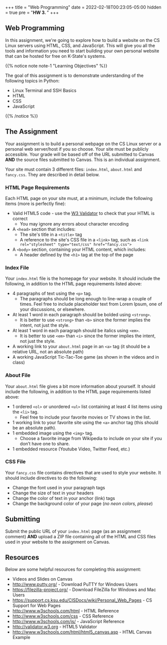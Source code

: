 +++
title = "Web Programming"
date = 2022-02-18T00:23:05-05:00
hidden = true
pre = "<b>HW 3. </b>"
+++

## Web Programming

In this assignment, we're going to explore how to build a website on the CS Linux servers using HTML, CSS, and JavaScript. This will give you all the tools and information you need to start building your own personal website that can be hosted for free on K-State's systems.

{{% notice note note-1 "Learning Objectives" %}}

The goal of this assignment is to demonstrate understanding of the following topics in Python:

* Linux Terminal and SSH Basics
* HTML
* CSS
* JavaScript

{{% /notice %}}

## The Assignment

Your assignment is to build a personal webpage on the CS Linux server or a personal web server/host if you so choose. Your site must be publicly accessible. Your grade will be based off of the URL submitted to Canvas **AND** the source files submitted to Canvas.  This is an individual assignment.   

Your site must contain 3 different files: `index.html`, `about.html` and `fancy.css`. They are described in detail below.

### HTML Page Requirements

Each HTML page on your site must, at a minimum, include the following items (more is perfectly fine): 

* Valid HTML5 code - use the [W3 Validator](http://validator.w3.org) to check that your HTML is correct
    * You may ignore any errors about character encoding
*  A `<head>` section that includes:  
    * The site's title in a `<title>` tag 
    * A reference to the site's CSS file in a `<link>` tag, such as `<link rel="stylesheet" type="text/css" href="fancy.css">`
* A `<body>` section, containing your HTML content, which includes:
    * A header defined by the `<h1>` tag at the top of the page 
 
### Index File

Your `index.html` file is the homepage for your website. It should include the following, in addition to the HTML page requirements listed above:

* 4 paragraphs of text using the `<p>` tag. 
    * The paragraphs should be long enough to line-wrap a couple of times. Feel free to include placeholder text from Lorem Ipsum, one of your discussions, or elsewhere. 
* At least 1 word in each paragraph should be bolded using `<strong>`.
    * It is better to use `<strong>` than `<b>` since the former implies the intent, not just the style.
* At least 1 word in each paragraph should be italics using `<em>`. 
    * It is better to use `<em>` than `<i>` since the former implies the intent, not just the style.
* A working link to your `about.html` page in an `<a>` tag (it should be a relative URL, not an absolute path) 
* A working JavaScript Tic-Tac-Toe game (as shown in the videos and in class) 
 
### About File

Your `about.html` file gives a bit more information about yourself. It should include the following, in addition to the HTML page requirements listed above:

* 1 ordered `<ol>` or unordered `<ul>` list containing at least 4 list items using the `<li>` tag. 
    * Feel free to include your favorite movies or TV shows in the list. 
* 1 working link to your favorite site using the `<a>` anchor tag (this should be an absolute path). 
* 1 embedded image using the `<img>` tag. 
    * Choose a favorite image from Wikipedia to include on your site if you don’t have one to share. 
* 1 embedded resource (Youtube Video, Twitter Feed, etc.) 
 
### CSS File

Your `fancy.css` file contains directives that are used to style your website. It should include directives to do the following: 

* Change the font used in your paragraph tags 
* Change the size of text in your headers 
* Change the color of text in your anchor (link) tags 
* Change the background color of your page (_no neon colors, please_) 
 
## Submitting
 
Submit the public URL of your `index.html` page (as an assignment comment) **AND** upload a ZIP file containing all of the HTML and CSS files used in your website to the assignment on Canvas.
 
## Resources

Below are some helpful resources for completing this assignment:

* Videos and Slides on Canvas 
* http://www.putty.org/ - Download PuTTY for Windows Users 
* https://filezilla-project.org/ - Download FileZilla for Windows and Mac Users 
* https://support.cs.ksu.edu/CISDocs/wiki/Personal_Web_Pages - CS Support for Web Pages 
* http://www.w3schools.com/html - HTML Reference 
* http://www.w3schools.com/css - CSS Reference 
* http://www.w3schools.com/js/ - JavaScript Reference 
* http://validator.w3.org - HTML5 Validator 
* http://www.w3schools.com/html/html5_canvas.asp - HTML Canvas Example
